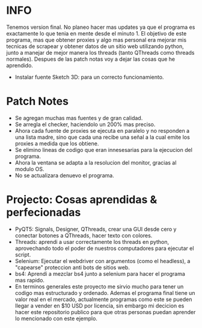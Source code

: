 # INFO
Tenemos version final. No planeo hacer mas updates ya que el programa es exactamente lo que tenia en mente desde el minuto 1. El objetivo de este programa, mas que obtener proxies y algo mas personal era mejorar mis tecnicas de scrapear y obtener datos de un sitio web utilizando python, junto a manejar de mejor manera los threads (tanto QThreads como threads normales). Despues de las patch notas voy a dejar las cosas que he aprendido.
- Instalar fuente Sketch 3D: para un correcto funcionamiento.
# Patch Notes
- Se agregan muchas mas fuentes y de gran calidad.
- Se arregla el checker, haciendolo un 200% mas preciso.
- Ahora cada fuente de proxies se ejecuta en paralelo y no responden a una lista madre, sino que cada una recibe una señal a la cual emite los proxies a medida que los obtiene.
- Se elimino lineas de codigo que eran innesesarias para la ejecucion del programa.
- Ahora la ventana se adapta a la resolucion del monitor, gracias al modulo OS.
- No se actualizara denuevo el programa.

# Projecto: Cosas aprendidas & perfecionadas
- PyQT5: Signals, Designer, QThreads, crear una GUI desde cero y conectar botones a QThreads, hacer texto con colores.
- Threads: aprendi a usar correctamente los threads en python, aprovechando todo el poder de nuestros computadores para ejecutar el script.
- Selenium: Ejecutar el webdriver con argumentos (como el headless), a "capearse" proteccion anti bots de sitios web.
- bs4: Aprendi a mezclar bs4 junto a selenium para hacer el programa mas rapido.
- En terminos generales este proyecto me sirvio mucho para tener un codigo mas estructurado y ordenado. Ademas el programa final tiene un valor real en el mercado, actualmente programas como este se pueden llegar a vender en $10 USD por licencia, sin embargo mi decicion es hacer este repositorio publico para que otras personas puedan aprender lo mencionado con este ejemplo.
